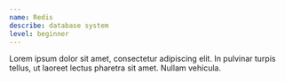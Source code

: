 ```yaml
---
name: Redis
describe: database system
level: beginner
---
```

Lorem ipsum dolor sit amet, consectetur adipiscing elit. In pulvinar turpis tellus, ut laoreet lectus pharetra sit amet. Nullam vehicula.